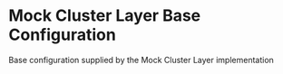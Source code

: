# Mock Cluster Layer Base Configuration

Base configuration supplied by the Mock Cluster Layer implementation

